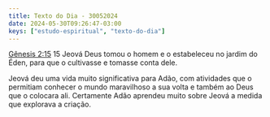 ```yaml
---
title: Texto do Dia - 30052024
date: 2024-05-30T09:26:47-03:00
keys: ["estudo-espiritual", "texto-do-dia"]
---
```


[Gênesis 2:15](https://www.jw.org/finder?wtlocale=T&pub=nwtsty&srctype=wol&bible=1002015&srcid=share) 15 Jeová Deus tomou o homem e o estabeleceu no jardim do Éden, para que o cultivasse e tomasse conta dele.

Jeová deu uma vida muito significativa para Adão, com atividades que o permitiam conhecer o mundo maravilhoso a sua volta e também ao Deus que o colocara ali. Certamente Adão aprendeu muito sobre Jeová a medida que explorava a criação.
